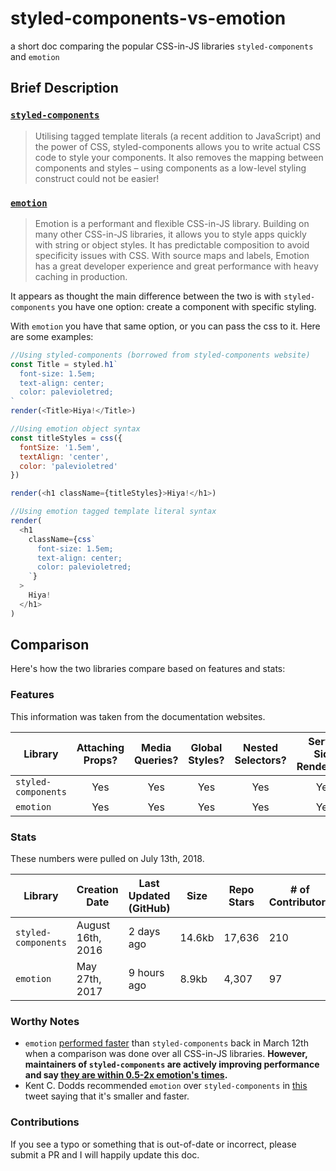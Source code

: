 # styled-components-vs-emotion
a short doc comparing the popular CSS-in-JS libraries `styled-components` and `emotion`

## Brief Description

### [`styled-components`](https://www.styled-components.com/)
>Utilising tagged template literals (a recent addition to JavaScript) and the power of CSS, styled-components allows you to write actual CSS code to style your components. It also removes the mapping between components and styles – using components as a low-level styling construct could not be easier!

### [`emotion`](https://emotion.sh/)
>Emotion is a performant and flexible CSS-in-JS library. Building on many other CSS-in-JS libraries, it allows you to style apps quickly with string or object styles. It has predictable composition to avoid specificity issues with CSS. With source maps and labels, Emotion has a great developer experience and great performance with heavy caching in production.

It appears as thought the main difference between the two is with `styled-components` you have one option: create a component with specific styling.

With `emotion` you have that same option, or you can pass the css to it. Here are some examples:

```javascript
//Using styled-components (borrowed from styled-components website)
const Title = styled.h1`
  font-size: 1.5em;
  text-align: center;
  color: palevioletred;
`
render(<Title>Hiya!</Title>)

//Using emotion object syntax
const titleStyles = css({
  fontSize: '1.5em',
  textAlign: 'center',
  color: 'palevioletred'
})

render(<h1 className={titleStyles}>Hiya!</h1>)

//Using emotion tagged template literal syntax
render(
  <h1
    className={css`
      font-size: 1.5em;
      text-align: center;
      color: palevioletred;
    `}
  >
    Hiya!
  </h1>
)
```

## Comparison
Here's how the two libraries compare based on features and stats:

### Features
This information was taken from the documentation websites.

Library | Attaching Props? | Media Queries? | Global Styles? | Nested Selectors? | Server Side Rendering? |
--- | :---: | :---: | :---: | :---: | :---: |
`styled-components` | Yes | Yes| Yes | Yes | Yes   
`emotion` | Yes | Yes | Yes | Yes | Yes

### Stats
These numbers were pulled on July 13th, 2018.

Library | Creation Date | Last Updated (GitHub) | Size | Repo Stars | # of Contributors | Community Size (Spectrum)
--- | --- | --- | --- | --- | --- | --- |
`styled-components` | August 16th, 2016 | 2 days ago | 14.6kb | 17,636 | 210 | 3,700
`emotion` | May 27th, 2017 | 9 hours ago | 8.9kb| 4,307 | 97 | 56

### Worthy Notes
- `emotion` [performed faster](https://github.com/A-gambit/CSS-IN-JS-Benchmarks/blob/master/RESULT.md) than `styled-components` back in March 12th when a comparison was done over all CSS-in-JS libraries. **However, maintainers of `styled-components` are actively improving performance and say [they are within 0.5-2x emotion's times](https://twitter.com/_philpl/status/1017312352641933317).**
- Kent C. Dodds recommended `emotion` over `styled-components` in [this](https://twitter.com/kentcdodds/status/994230853189320705) tweet saying that it's smaller and faster. 

### Contributions
If you see a typo or something that is out-of-date or incorrect, please submit a PR and I will happily update this doc.
